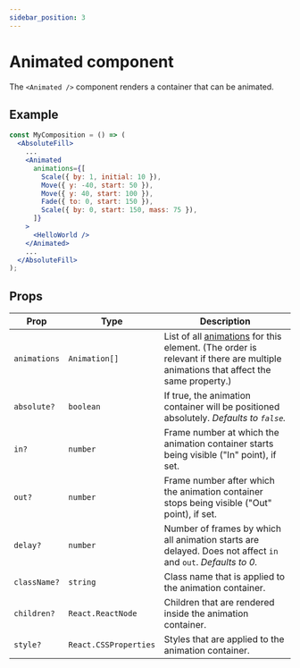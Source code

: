 ```yaml
---
sidebar_position: 3
---
```


# Animated component

The `<Animated />` component renders a container that can be animated.

## Example

```jsx title="MyComposition.tsx"
const MyComposition = () => (
  <AbsoluteFill>
    ...
    <Animated
      animations={[
        Scale({ by: 1, initial: 10 }),
        Move({ y: -40, start: 50 }),
        Move({ y: 40, start: 100 }),
        Fade({ to: 0, start: 150 }),
        Scale({ by: 0, start: 150, mass: 75 }),
      ]}
    >
      <HelloWorld />
    </Animated>
    ...
  </AbsoluteFill>
);
```

## Props

| Prop         | Type                  | Description                                                                                                                                                   |
| ------------ | --------------------- | ------------------------------------------------------------------------------------------------------------------------------------------------------------- |
| `animations` | `Animation[]`         | List of all [animations](/docs/category/animations) for this element. (The order is relevant if there are multiple animations that affect the same property.) |
| `absolute?`  | `boolean`             | If true, the animation container will be positioned absolutely. _Defaults to `false`._                                                                        |
| `in?`        | `number`              | Frame number at which the animation container starts being visible ("In" point), if set.                                                                      |
| `out?`       | `number`              | Frame number after which the animation container stops being visible ("Out" point), if set.                                                                   |
| `delay?`     | `number`              | Number of frames by which all animation starts are delayed. Does not affect `in` and `out`. _Defaults to 0._                                                  |
| `className?` | `string`              | Class name that is applied to the animation container.                                                                                                        |
| `children?`  | `React.ReactNode`     | Children that are rendered inside the animation container.                                                                                                    |
| `style?`     | `React.CSSProperties` | Styles that are applied to the animation container.                                                                                                           |
